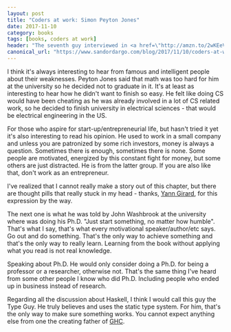 ```yaml
---
layout: post
title: "Coders at work: Simon Peyton Jones"
date: 2017-11-10
category: books
tags: [books, coders at work]
header: "The seventh guy interviewed in <a href=\"http://amzn.to/2wKEeVt\">Coders at Work: Reflections on the Craft of Programming</a> is <a href=\"https://github.com/simonpj\">Simon Peyton Jones</a>, one of the fathers of <a href=\"https://www.haskell.org/\">Haskell</a>. Here is a small reflection on this chapter."
canonical_url: "https://www.sandordargo.com/blog/2017/11/10/coders-at-work-simon-peyton-jones"
---
```

I think it's always interesting to hear from famous and intelligent people about their weaknesses. Peyton Jones said that math was too hard for him at the university so he decided not to graduate in it. It's at least as interesting to hear how he didn't want to finish so easy. He felt like doing CS would have been cheating as he was already involved in a lot of CS related work, so he decided to finish university in electrical sciences - that would be electrical engineering in the US.

For those who aspire for start-up/entrepreneurial life, but hasn't tried it yet it's also interesting to read his opinion. He used to work in a small company and unless you are patronized by some rich investors, money is always a question. Sometimes there is enough, sometimes there is none. Some people are motivated, energized by this constant fight for money, but some others are just distracted. He is from the latter group. If you are also like that, don't work as an entrepreneur.

I've realized that I cannot really make a story out of this chapter, but there are thought pills that really stuck in my head - thanks, [Yann Girard](https://medium.com/thought-pills), for this expression by the way.

The next one is what he was told by John Washbrook at the university where was doing his Ph.D. "Just start something, no matter how humble". That's what I say, that's what every motivational speaker/author/etc says. Go out and do something. That's the only way to achieve something and that's the only way to really learn. Learning from the book without applying what you read is not real knowledge.

Speaking about Ph.D. He would only consider doing a Ph.D. for being a professor or a researcher, otherwise not. That's the same thing I've heard from some other people I know who did Ph.D. Including people who ended up in business instead of research.

Regarding all the discussion about Haskell, I think I would call this guy the Type Guy. He truly believes and uses the static type system. For him, that's the only way to make sure something works. You cannot expect anything else from one the creating father of [GHC](https://www.haskell.org/ghc/).
